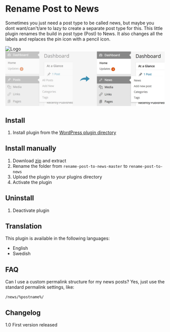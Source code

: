 # Rename Post to News

Sometimes you just need a post type to be called news, but maybe you dont want/can't/are to lazy to create a separate post type for this. This little plugin renames the build in post type (Post) to News. It also changes all the labels and replaces the pin icon with a pencil icon.

![Logo](header.png?raw=true "Logo")
![Screenshot](screenshot-1.jpg?raw=true "Before and after")

## Install
1. Install plugin from the [WordPress plugin directory](https://wordpress.org/plugins/rename-post-to-news/)

## Install manually
1. Download [zip](https://github.com/urre/rename-post-to-news/archive/master.zip) and extract
2. Rename the folder from `rename-post-to-news-master` to `rename-post-to-news`
3. Upload the plugin to your plugins directory
4. Activate the plugin

## Uninstall
1. Deactivate plugin

## Translation

This plugin is available in the following languages:

+ English
+ Swedish

## FAQ

Can I use a custom permalink structure for my news posts?
Yes, just use the standard permalink settings, like:

	/news/%postname%/

## Changelog

1.0 First version released